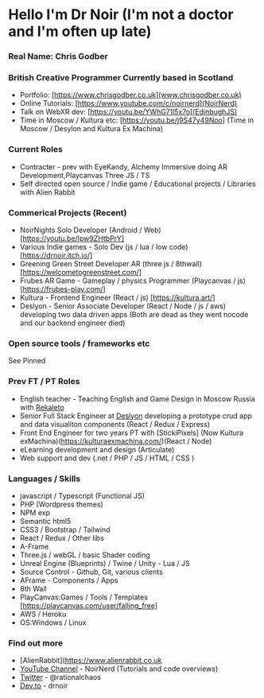 #  Hello I'm Dr Noir (I'm not a doctor and I'm often up late)

### Real Name: Chris Godber
### British Creative Programmer Currently based in Scotland
- Portfolio: [https://www.chrisgodber.co.uk](www.chrisgodber.co.uk)
- Online Tutorials: [https://www.youtube.com/c/noirnerd](NoirNerd)
- Talk on WebXR dev: [https://youtu.be/YWhG71l5x7o](EdinbughJS)
- Time in Moscow / Kultura etc: [https://youtu.be/j9S47y49Noo] (Time in Moscow / Desylon and Kultura Ex Machina)

### Current Roles 
* Contracter - prev with EyeKandy, Alchemy Immersive doing AR Development,Playcanvas Three JS / TS 
* Self directed open source / Indie game / Educational projects / Libraries with Alien Rabbit  

### Commerical Projects (Recent)
* NoirNights Solo Developer (Android / Web) [https://youtu.be/Ipw9ZHtbPrY]
* Various Indie games - Solo Dev (js / lua / low code) [https://drnoir.itch.io/]
* Greening Green Street Developer AR (three js / 8thwall) [https://welcometogreenstreet.com/]
* Frubes AR Game - Gameplay / physics Programmer (Playcanvas / js) [https://frubes-play.com/]
* Kultura - Frontend Engineer (React / js) [https://kultura.art/]
* Deslyon - Senior Associate Developer (React / Node / js / aws) developing two data driven apps (Both are dead as they went nocode and our backend engineer died) 

### Open source tools / frameworks etc
See Pinned

### Prev FT / PT Roles
* English teacher - Teaching English and Game Design in Moscow Russia with [Rekaleto](http://rekaleto.ru/o-kompanii/)
* Senior Full Stack Engineer at [Deslyon](https://deslyon.com/) developing a prototype crud app and data visualiton components (React / Redux / Express)
* Front End Engineer for two years PT with [StickiPixels] (Now Kultura exMachina)(https://kulturaexmachina.com/)(React / Node)
* eLearning development and design (Articulate)
* Web support and dev (.net / PHP / JS / HTML / CSS )

### Languages / Skills
* javascript / Typescript (Functional JS)
* PHP (Wordpress themes)
* NPM exp
* Semantic html5
* CSS3  / Bootstrap / Tailwind
* React / Redux / Other libs 
* A-Frame
* Three.js / webGL / basic Shader coding 
* Unreal Engine (Blueprints) / Twine / Unity - Lua / JS
* Source Control - Github, Git, various clients
* AFrame - Components / Apps
* 8th Wall
* PlayCanvas:Games / Tools / Templates [https://playcanvas.com/user/falling_free]
* AWS / Heroku 
* OS:Windows / Linux 

### Find out more
* [AlienRabbit](https://www.alienrabbit.co.uk
* [YouTube Channel](https://www.youtube.com/channel/UCdwx6HHyPoDTtL9iq1-sI3A) - NoirNerd (Tutorials and code overviews)
* [Twitter](https://twitter.com/Rationalchaos)  - @rationalchaos
* [Dev.to](https://dev.to/drnoir) - drnoir

